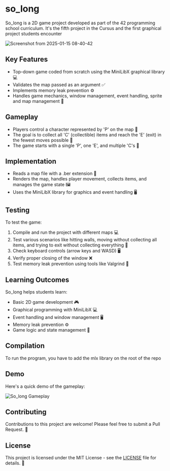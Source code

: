 # so_long
So_long is a 2D game project developed as part of the 42 programming school curriculum. It's the fifth project in the Cursus and the first graphical project students encounter

![Screenshot from 2025-01-15 08-40-42](https://github.com/user-attachments/assets/14606afb-7608-41c1-a4b1-e538b37676f6)

## Key Features

- Top-down game coded from scratch using the MiniLibX graphical library 💻
- Validates the map passed as an argument ✅
- Implements memory leak prevention ⚙️
- Handles game mechanics, window management, event handling, sprite and map management 🔄

## Gameplay

- Players control a character represented by 'P' on the map 👤
- The goal is to collect all 'C' (collectible) items and reach the 'E' (exit) in the fewest moves possible 🏁
- The game starts with a single 'P', one 'E', and multiple 'C's 🎯

## Implementation

- Reads a map file with a .ber extension 📁
- Renders the map, handles player movement, collects items, and manages the game state 🖼️
- Uses the MiniLibX library for graphics and event handling 🖥️

## Testing

To test the game:
1. Compile and run the project with different maps 💻
2. Test various scenarios like hitting walls, moving without collecting all items, and trying to exit without collecting everything 🔄
3. Check keyboard controls (arrow keys and WASD) 🖥️
4. Verify proper closing of the window ❌
5. Test memory leak prevention using tools like Valgrind 🐛

## Learning Outcomes

So_long helps students learn:
- Basic 2D game development 🎮
- Graphical programming with MiniLibX 💻
- Event handling and window management 🖥️
- Memory leak prevention ⚙️
- Game logic and state management 🧩

## Compilation
To run the program, you have to add the mlx library on the root of the repo

## Demo

Here's a quick demo of the gameplay:

![So_long Gameplay](./demo/gameplay.gif)

## Contributing

Contributions to this project are welcome! Please feel free to submit a Pull Request. 🤝

## License

This project is licensed under the MIT License - see the [LICENSE](LICENSE) file for details. 📜

